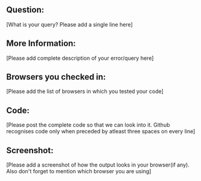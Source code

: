 ## Question: 		
[What is your query? Please add a single line here]		
		
## More Information: 		
[Please add complete description of your error/query here]

## Browsers you checked in: 		
[Please add the list of browsers in which you tested your code]
		
## Code: 		
[Please post the complete code so that we can look into it. Github recognises code only when preceded by atleast three spaces on every line]		
		
## Screenshot: 		
[Please add a screenshot of how the output looks in your browser(if any). Also don't forget to mention which browser you are using]
